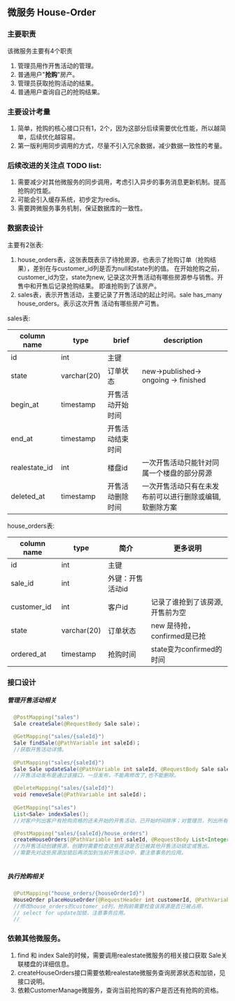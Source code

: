 ## 微服务 House-Order

### 主要职责
该微服务主要有4个职责
1. 管理员用作开售活动的管理。
2. 普通用户"**抢购**"房产。
3. 管理员获取抢购活动的结果。
4. 普通用户查询自己的抢购结果。

### 主要设计考量
1. 简单，抢购的核心接口只有1，2个，因为这部分后续需要优化性能，所以越简单，后续优化越容易。
2. 第一版利用同步调用的方式，尽量不引入冗余数据，减少数据一致性的考量。

### 后续改进的关注点 TODO list:
1. 需要减少对其他微服务的同步调用，考虑引入异步的事务消息更新机制。提高抢购的性能。
2. 可能会引入缓存系统，初步定为redis。
3. 需要跨微服务事务机制，保证数据库的一致性。

### 数据表设计

主要有2张表:
1. house_orders表，这张表既表示了待抢房源，也表示了抢购订单（抢购结果），差别在与customer_id列是否为null和state列的值。
在开始抢购之前，customer_id为空，state为new, 记录这次开售活动有哪些房源参与销售。开售中和开售后记录抢购结果。
即谁抢购到了该房产。
2. sales表，表示开售活动，主要记录了开售活动的起止时间。sale has_many house_orders。表示这次开售
活动有哪些房产可售。

sales表:

| column name     | type         |  brief     | description       |
| --------------  | ------------  | -------   | --------------    |
| id              | int           | 主键      |  |
| state           | varchar(20)   | 订单状态   | new->published-> ongoing -> finished |
| begin_at        | timestamp     | 开售活动开始时间   |  |
| end_at          | timestamp     | 开售活动结束时间   |  |
| realestate_id   | int           | 楼盘id    | 一次开售活动只能针对同属一个楼盘的部分房源 |
| deleted_at      | timestamp     | 开售活动删除时间 | 一次开售活动只有在未发布前可以进行删除或编辑,软删除方案 |


house_orders表:

| column name     | type         | 简介     | 更多说明        |
| --------------  | ------------  | -------  | -------------- |
| id              | int           | 主键      |  |
| sale_id         | int           | 外键：开售活动id |  |
| customer_id     | int           | 客户id  | 记录了谁抢到了该房源,开售前为空 |
| state           | varchar(20)   | 订单状态 | new 是待抢，confirmed是已抢 |
| ordered_at      | timestamp     | 抢购时间  | state变为confirmed的时间 |

### 接口设计


##### 管理开售活动相关
```java
  @PostMapping("sales")
  Sale createSale(@RequestBody Sale sale)；

  @GetMapping("sales/{saleId}")
  Sale findSale(@PathVariable int saleId)；
  //获取开售活动详情。
  
  @PutMapping("sales/{saleId}")
  Sale Sale updateSale(@PathVariable int saleId, @RequestBody Sale sale)；
  //开售活动发布是通过该接口，一旦发布，不能再修改了,也不能删除。

  @DeleteMapping("sales/{saleId}")
  void removeSale(@PathVariable int saleId)；
  
  @GetMapping("sales")
  List<Sale> indexSales();
  //对客户列出客户有抢购资格的还未开始的开售活动，已开始时间排序；对管理员，列出所有的开售活动。

  @PostMapping("sales/{saleId}/house_orders")
  createHouseOrders(@PathVariable int saleId, @RequestBody List<Integer> houseIds)；
  //为开售活动创建房源，创建时需要检查这些房源是否已被其他开售活动锁定或售出。
  //需要先对这些房源加锁后再添加到当前开售活动中，要注意事务的应用。
  
```

##### 执行抢购相关
```java
  @PutMapping("house_orders/{houseOrderId}")
  HouseOrder placeHouseOrder(@RequestHeader int customerId, @PathVariable int houseOrderId)
  //修改house_orders的customer_id列，抢购前需要检查该房源是否已被占用，
  // select for update加锁，注意事务应用。
  //
```

### 依赖其他微服务。
1. find 和 index Sale的时候，需要调用realestate微服务的相关接口获取
Sale关联楼盘的详细信息。
2. createHouseOrders接口需要依赖realestate微服务查询房源状态和加锁，见接口说明。
3. 依赖CustomerManage微服务，查询当前抢购的客户是否还有抢购的资格。


